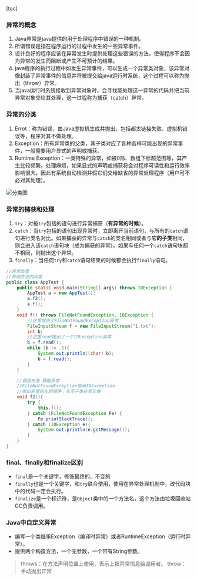 [toc]
### 异常的概念
1. Java异常是java提供的用于处理程序中错误的一种机制。
2. 所谓错误是指在程序运行的过程中发生的一些异常事件。
3. 设计良好的程序应该在异常发生时提供处理这些错误的方法，使得程序不会因为异常的发生而阻断或产生不可预计的结果。
4. java程序的执行过程中如发生异常事件，可以生成一个异常类对象，该异常对像封装了异常事件的信息并将被提交给java运行时系统，这个过程可以称为抛出（throw）异常。
5. 当java运行时系统接收到异常对象时，会寻找能处理这一异常的代码并把当前异常对象交给其处理，这一过程称为捕获（catch）异常。

### 异常的分类
1. Errot：称为错误，由Java虚拟机生成并抛出，包括都太链接失败、虚拟机错误等，程序对其不做处理。
2. Exception：所有异常类的父类，其子类对应了各种各样可能出现的异常事件，一般需要用户显式的声明或捕获。
3. Runtime Exception：一类特殊的异常，如被0除、数组下标超范围等，其产生比较频繁，处理麻烦，如果显式的声明或捕获将会对程序可读性和运行效率影响很大。因此有系统自动检测并假它们交给缺省的异常处理程序（用户可不必对其处理）。

![分类图]()

### 异常的捕获和处理
1. `try`：对被`try`包括的语句进行异常捕获（**有异常的时候**）。
2. `catch`：当`try`包括的语句出现异常时，立即离开当前语句，与所有的`catch`语句进行类名对比。如果捕获的异常与`catch`的类名相同或者与**它的子类**相同，则会进入该`catch`语句块（成为捕获的异常）。如果与任何一个`catch`语句块都不相同，则抛出这个异常。
3. `finally`：当任何`try`和`catch`语句结束的时候都会执行`finally`语句。
```java
//异常处理
//声明方法的异常
public class AppTest {
    public static void main(String[] args) throws IOException {
        AppTest a = new AppTest();
        a.f2();
        a.f();
    }
    void f() throws FileNotFoundException, IOException {
        //这里抛出了FileNotFoundException异常
        FileInputStream f = new FileInputStream("1.txt");
        int b;
        //这里read抛出了一个IOException异常
        b = f.read();
        while (b != -1){
            System.out.println((char) b);
            b = f.read();
        }
    }

    //调用方法 获取异常
    //FileNotFoundException继承IOException
    //抛出异常的先后顺序：先写子类在写父类
    void f2(){
        try {
            this.f();
        } catch (FileNotFoundException Fe) {
            Fe.printStackTrace();
        } catch (IOException e){
            System.out.println(e.getMessage());
        }
    }
}
```

### final、finally和finalize区别
- `final`是一个关键字，修饰最终的、不变的
- `finally`也是一个关键字，和`try`联合使用，使用在异常处理机制中，改代码块中的代码一定会执行。
- `finalize`是一个标识符，是`Object`类中的一个方法名，这个方法由垃圾回收站GC负责调用。

### Java中自定义异常
- 编写一个类继承Exception（编译时异常）或者RuntimeException（运行时异常）。
- 提供两个构造方法，一个无参数，一个带有String参数。

> throws：在方法声明位置上使用，表示上报异常信息给调用者。
> throw：手动抛出异常